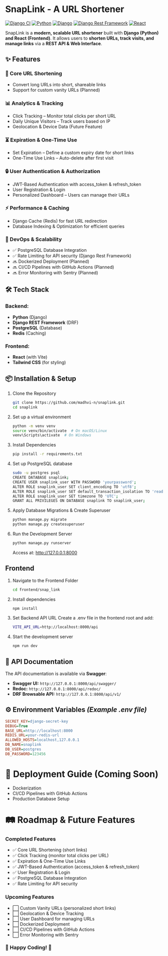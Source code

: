 # SnapLink - A URL Shortener

[![Django CI](https://github.com/madhvi-n/snaplink/actions/workflows/django.yml/badge.svg?branch=main)](https://github.com/madhvi-n/snaplink/actions/workflows/django.yml)
[![Python](https://img.shields.io/badge/Python-3.11-blue)](https://www.python.org/)
[![Django](https://img.shields.io/badge/Django-5.1-brightgreen?style=flat&logo=django&logoColor=white)](https://www.djangoproject.com/)
[![Django Rest Framework](https://img.shields.io/badge/Django_Rest_Framework-3.15-red)](https://www.django-rest-framework.org/)
[![React](https://img.shields.io/badge/React-19-blueviolet)](https://react.dev/)

SnapLink is a **modern, scalable URL shortener** built with **Django (Python) and React (Frontend)**. It allows users to **shorten URLs, track visits, and manage links** via a **REST API & Web Interface**.

## ✨ Features

### 🔗 Core URL Shortening
- Convert long URLs into short, shareable links
- Support for custom vanity URLs (Planned)

### 📊 Analytics & Tracking
- Click Tracking – Monitor total clicks per short URL
- Daily Unique Visitors – Track users based on IP
- Geolocation & Device Data (Future Feature)

### ⏳ Expiration & One-Time Use
- Set Expiration – Define a custom expiry date for short links
- One-Time Use Links – Auto-delete after first visit

### 🔒 User Authentication & Authorization
- JWT-Based Authentication with access_token & refresh_token
- User Registration & Login
- Personalized Dashboard – Users can manage their URLs

### ⚡ Performance & Caching
- Django Cache (Redis) for fast URL redirection
- Database Indexing & Optimization for efficient queries

### 🚀 DevOps & Scalability
- ✅ PostgreSQL Database Integration
- ✅ Rate Limiting for API security (Django Rest Framework)
- 🔜 Dockerized Deployment (Planned)
- 🔜 CI/CD Pipelines with GitHub Actions (Planned)
- 🔜 Error Monitoring with Sentry (Planned)


## 🛠 Tech Stack

### **Backend:**

- **Python** (Django)
- **Django REST Framework** (DRF)
- **PostgreSQL** (Database)
- **Redis** (Caching)


### **Frontend:**

- **React** (with Vite)
- **Tailwind CSS** (for styling)


## 📦 Installation & Setup

1. Clone the Repository

    ```sh
    git clone https://github.com/madhvi-n/snaplink.git
    cd snaplink
    ```

2. Set up a virtual environment

    ```bash
    python -m venv venv
    source venv/bin/activate  # On macOS/Linux
    venv\Scripts\activate  # On Windows
    ```

3. Install Dependencies

    ```bash
    pip install -r requirements.txt
    ```

4. Set up PostgreSQL database
    ```sh
    sudo -u postgres psql
    CREATE DATABASE snaplink;
    CREATE USER snaplink_user WITH PASSWORD 'yourpassword';
    ALTER ROLE snaplink_user SET client_encoding TO 'utf8';
    ALTER ROLE snaplink_user SET default_transaction_isolation TO 'read committed';
    ALTER ROLE snaplink_user SET timezone TO 'UTC';
    GRANT ALL PRIVILEGES ON DATABASE snaplink TO snaplink_user;
    ```

5. Apply Database Migrations & Create Superuser

    ```bash
    python manage.py migrate
    python manage.py createsuperuser
    ```

6. Run the Development Server

    ```bash
    python manage.py runserver
    ```

    Access at: <http://127.0.0.1:8000>

## Frontend

1. Navigate to the Frontend Folder
    ```sh
    cd frontend/snap_link
    ```

2. Install dependencies

    ```bash
    npm install
    ```

3. Set Backend API URL
    Create a .env file in the frontend root and add:

    ```sh
    VITE_API_URL=http://localhost:8000/api
    ```

4. Start the development server
    ```bash
    npm run dev
    ```


## 📝 API Documentation

The API documentation is available via **Swagger**:

- **Swagger UI:** `http://127.0.0.1:8000/api/swagger/`
- **Redoc:** `http://127.0.0.1:8000/api/redoc/`
- **DRF Browsable API:** `http://127.0.0.1:8000/api/v1/`


## ⚙️ Environment Variables *(Example .env file)*

```ini
SECRET_KEY=django-secret-key
DEBUG=True
BASE_URL=http://localhost:8000
REDIS_URL=your-redis-url
ALLOWED_HOSTS=localhost,127.0.0.1
DB_NAME=snaplink
DB_USER=postgres
DB_PASSWORD=123456
```

# 🚀 Deployment Guide (Coming Soon)
- Dockerization
- CI/CD Pipelines with GitHub Actions
- Production Database Setup

# 🛤 Roadmap & Future Features
### Completed Features
- ✅ Core URL Shortening (short links)
- ✅ Click Tracking (monitor total clicks per URL)
- ✅ Expiration & One-Time Use Links
- ✅ JWT-Based Authentication (access_token & refresh_token)
- ✅ User Registration & Login
- ✅ PostgreSQL Database Integration
- ✅ Rate Limiting for API security

### Upcoming Features
- ⬜ Custom Vanity URLs (personalized short links)
- ⬜ Geolocation & Device Tracking
- ⬜ User Dashboard for managing URLs
- ⬜ Dockerized Deployment
- ⬜ CI/CD Pipelines with GitHub Actions
- ⬜ Error Monitoring with Sentry


### 🎉 Happy Coding! 🚀
